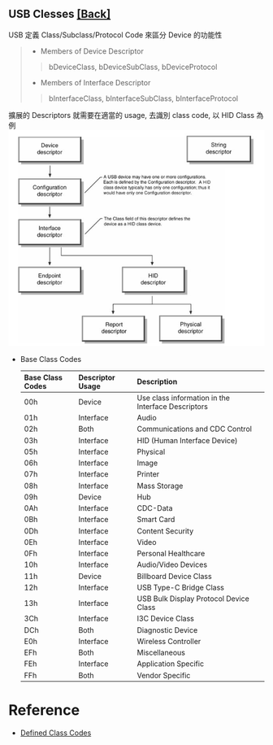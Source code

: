 USB Clesses [[Back]](note_usb.md#USB-Class)
---

USB 定義 Class/Subclass/Protocol Code 來區分 Device 的功能性
> + Members of Device Descriptor
>> bDeviceClass, bDeviceSubClass, bDeviceProtocol
> + Members of Interface Descriptor
>> bInterfaceClass, bInterfaceSubClass, bInterfaceProtocol

擴展的 Descriptors 就需要在適當的 usage, 去識別 class code, 以 HID Class 為例 <br>
![USB_HID_Descriptor_Structure](USB_HID_Descriptor_Structure.jpg)

+ Base Class Codes

    | Base Class Codes | Descriptor Usage    | Description
    | :-               | :-                  | :-
    | 00h              | Device              | Use class information in the Interface Descriptors
    | 01h              | Interface           | Audio
    | 02h              | Both                | Communications and CDC Control
    | 03h              | Interface           | HID (Human Interface Device)
    | 05h              | Interface           | Physical
    | 06h              | Interface           | Image
    | 07h              | Interface           | Printer
    | 08h              | Interface           | Mass Storage
    | 09h              | Device              | Hub
    | 0Ah              | Interface           | CDC-Data
    | 0Bh              | Interface           | Smart Card
    | 0Dh              | Interface           | Content Security
    | 0Eh              | Interface           | Video
    | 0Fh              | Interface           | Personal Healthcare
    | 10h              | Interface           | Audio/Video Devices
    | 11h              | Device              | Billboard Device Class
    | 12h              | Interface           | USB Type-C Bridge Class
    | 13h              | Interface           | USB Bulk Display Protocol Device Class
    | 3Ch              | Interface           | I3C Device Class
    | DCh              | Both                | Diagnostic Device
    | E0h              | Interface           | Wireless Controller
    | EFh              | Both                | Miscellaneous
    | FEh              | Interface           | Application Specific
    | FFh              | Both                | Vendor Specific

# Reference

+ [Defined Class Codes](https://www.usb.org/defined-class-codes)


